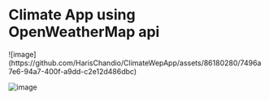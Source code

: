 <h1>Climate App using OpenWeatherMap api</h1>
![image](https://github.com/HarisChandio/ClimateWepApp/assets/86180280/7496a7e6-94a7-400f-a9dd-c2e12d486dbc)

![image](https://github.com/HarisChandio/ClimateWepApp/assets/86180280/b50ff15e-9531-40ae-8a62-476c24f9b0b4)




